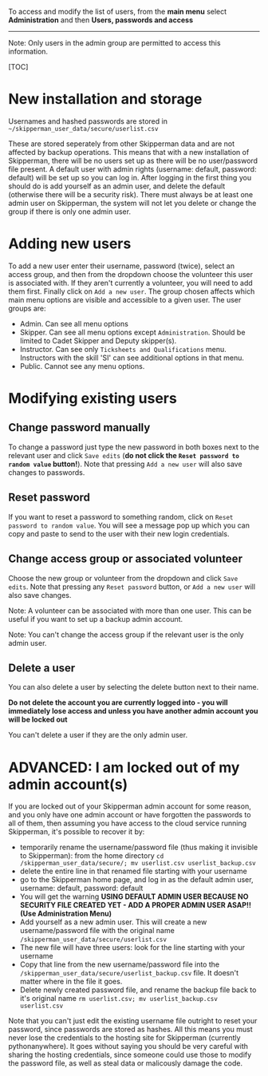 To access and modify the list of users, from the **main menu** select **Administration** and then **Users, passwords and access**
___

Note: Only users in the admin group are permitted to access this information.

[TOC]

# New installation and storage

Usernames and hashed passwords are stored in `~/skipperman_user_data/secure/userlist.csv`

These are stored seperately from other Skipperman data and are not affected by backup operations. This means that with a new installation of Skipperman, there will be no users set up as there will be no user/password file present. A default user with admin rights (username: default, password: default) will be set up so you can log in. After logging in the first thing you should do is add yourself as an admin user, and delete the default (otherwise there will be a security risk). There must always be at least one admin user on Skipperman, the system will not let you delete or change the group if there is only one admin user. 


# Adding new users

To add a new user enter their username, password (twice), select an access group, and then from the dropdown choose the volunteer this user is associated with. If they aren't currently a volunteer, you will need to add them first. Finally click on `Add a new user`. The group chosen affects which main menu options are visible and accessible to a given user. The user groups are:

- Admin. Can see all menu options
- Skipper. Can see all menu options except `Administration`. Should be limited to Cadet Skipper and Deputy skipper(s).
- Instructor. Can see only `Ticksheets and Qualifications` menu. Instructors with the skill 'SI' can see additional options in that menu.
- Public. Cannot see any menu options.


# Modifying existing users

## Change password manually

To change a password just type the new password in both boxes next to the relevant user and click `Save edits` (**do not click the `Reset password to random value` button!**). Note that pressing `Add a new user` will also save changes to passwords.

## Reset password

If you want to reset a password to something random, click on `Reset password to random value`. You will see a message pop up which you can copy and paste to send to the user with their new login credentials.

## Change access group or associated volunteer

Choose the new group or volunteer from the dropdown and click `Save edits`. Note that pressing any `Reset password` button, or `Add a new user` will also save changes.

Note: A volunteer can be associated with more than one user. This can be useful if you want to set up a backup admin account.

Note: You can't change the access group if the relevant user is the only admin user.

## Delete a user

You can also delete a user by selecting the delete button next to their name. 

**Do not delete the account you are currently logged into - you will immediately lose access and unless you have another admin account you will be locked out**

You can't delete a user if they are the only admin user.

# ADVANCED: I am locked out of my admin account(s)

If you are locked out of your Skipperman admin account for some reason, and you only have one admin account or have forgotten the passwords to all of them, then assuming you have access to the cloud service running Skipperman, it's possible to recover it by:

- temporarily rename the username/password file (thus making it invisible to Skipperman): from the home directory `cd /skipperman_user_data/secure/; mv userlist.csv userlist_backup.csv` 
- delete the entire line in that renamed file starting with your username
- go to the Skipperman home page, and log in as the default admin user, username: default, password: default
- You will get the warning **USING DEFAULT ADMIN USER BECAUSE NO SECURITY FILE CREATED YET - ADD A PROPER ADMIN USER ASAP!! (Use Administration Menu)**
- Add yourself as a new admin user. This will create a new username/password file with the original name `/skipperman_user_data/secure/userlist.csv`
- The new file will have three users: look for the line starting with your username
- Copy that line from the new username/password file into the `/skipperman_user_data/secure/userlist_backup.csv` file. It doesn't matter where in the file it goes.
- Delete newly created password file, and rename the backup file back to it's original name `rm userlist.csv; mv userlist_backup.csv userlist.csv`
 
Note that you can't just edit the existing username file outright to reset your password, since passwords are stored as hashes. All this means you must never lose the credentials to the hosting site for Skipperman (currently pythonanywhere). It goes without saying you should be very careful with sharing the hosting credentials, since someone could use those to modify the password file, as well as steal data or malicously damage the code.
